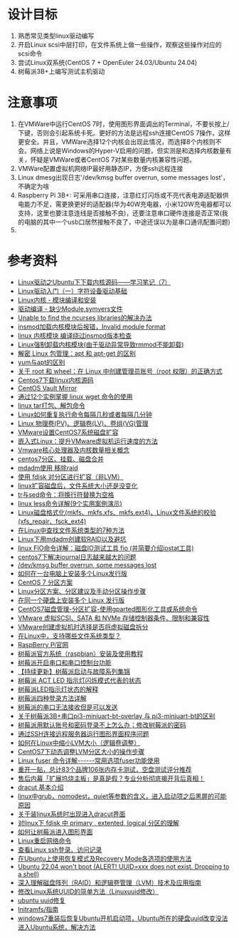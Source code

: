 # 设计目标
1. 熟悉常见类型linux驱动编写
2. 开启Linux scsi中层打印，在文件系统上做一些操作，观察这些操作对应的scsi命令
3. 尝试Linux双系统(CentOS 7 + OpenEuler 24.03/Ubuntu 24.04)
4. 树莓派3B+上编写测试主机驱动

# 注意事项
1. 在VMWare中运行CentOS 7时，使用图形界面调出的Terminal，不要长按上/下键，否则会引起系统卡死。更好的方法是远程ssh连接CentOS 7操作，这样更安全。并且，VMWare选择12个内核会出现此情况，而选择8个内核则不会。网络上说是Windows的Hyper-V启用的问题，但实测是和选择内核数量有关，怀疑是VMWare或者CentOS 7对某些数量内核兼容性问题。
2. VMWare配置虚拟机网络IP最好用静态IP，方便ssh远程连接
3. Linux dmesg出现日志'/dev/kmsg buffer overrun, some messages lost'，不确定为啥
4. Raspberry Pi 3B+: 可采用串口连接，注意红灯闪烁或不亮代表电源适配器供电能力不足，需更换更好的适配器(华为40W充电器，小米120W充电器都可以支持，这里也要注意连线是否接触不良)，还要注意串口硬件连接是否正常(我的电脑的其中一个usb口居然接触不良了，中途还误以为是串口通讯配置问题)
5. 

# 参考资料
- [Linux驱动之Ubuntu下下载内核源码——学习笔记（7）](https://blog.csdn.net/lang523493505/article/details/104413086)
- [Linux驱动入门（一）字符设备驱动基础](https://blog.csdn.net/weixin_42462202/article/details/99887783)
- [Linux内核 - 模块编译和安装](https://www.cnblogs.com/lrh-xl/p/5315994.html)
- [驱动编译 - 缺少Module.symvers文件](https://www.jianshu.com/p/05450481c10e)
- [Unable to find the ncurses libraries的解决办法](https://blog.csdn.net/zn2857/article/details/53618443)
- [insmod加载内核模块后报错，Invalid module format](https://blog.csdn.net/lijunnanxcx/article/details/104714202)
- [linux 内核模块 编译绕过insmod版本检查](https://blog.csdn.net/whatday/article/details/108865961)
- [Linux强制卸载内核模块(由于驱动异常导致rmmod不能卸载)](https://blog.csdn.net/gatieme/article/details/75108154)
- [解密 Linux 包管理：apt 和 apt-get 的区别](https://www.sysgeek.cn/apt-vs-apt-get)
- [yum与apt的区别](https://blog.csdn.net/qq_26182553/article/details/79869666)
- [关于 root 和 wheel：在 Linux 中创建管理员账号（root 权限）的正确方式](https://sysin.org/blog/linux-root/)
- [Centos7下载linux内核源码](https://blog.csdn.net/wh_computers/article/details/114272949)
- [CentOS Vault Mirror](https://vault.centos.org/)
- [通过12个实例掌握 linux wget 命令的使用](https://segmentfault.com/a/1190000043454293)
- [linux tar打包、解包命令](https://www.jianshu.com/p/b9a667d8cb1e)
- [Linux如何重复执行命令每隔几秒或者每隔几分钟](https://www.cnblogs.com/Hackerman/p/16032582.html)
- [Linux 物理卷(PV)、逻辑卷(LV)、卷组(VG)管理](https://www.cnblogs.com/lijiaman/p/12885649.html)
- [VMware设置CentOS7系统磁盘扩容](https://blog.csdn.net/weixin_43744059/article/details/109612543)
- [嵌入式Linux：提升VMware虚拟机运行速度的方法](https://cloud.tencent.com/developer/article/2375523)
- [Vmware核心处理器及内核数量相关概念](https://www.cnblogs.com/gambler/p/13227652.html)
- [centos7分区、挂载、磁盘合并](https://blog.csdn.net/qq_43076825/article/details/117125811)
- [mdadm使用 移除raid](https://blog.csdn.net/u010953692/article/details/107364357)
- [使用 fdisk 对分区进行扩容（非LVM）](https://blog.csdn.net/sx_1706/article/details/127673151)
- [linux扩容磁盘后，文件系统大小还是没变化](https://blog.csdn.net/qq_41999034/article/details/111031490)
- [tr与sed命令：将换行符替换为空格](https://www.jianshu.com/p/82c7a18c1120)
- [linux less命令详解(9个实用案例演示)](https://blog.csdn.net/weixin_51376678/article/details/121485496)
- [Linux磁盘格式化(mkfs、mkfs.xfs、mkfs.ext4)、Linux文件系统的校验(xfs_repair、fsck_ext4)](https://blog.csdn.net/qq_41453285/article/details/86822769)
- [在Linux中查找文件系统类型的7种方法](https://cloud.tencent.com/developer/article/2126656)
- [Linux下用mdadm创建软RAID以及避坑](https://ruohai.wang/202310/mdadm-create-soft-raid-guide/)
- [linux FIO命令详解：磁盘IO测试工具 fio (并简要介绍iostat工具)](https://www.cnblogs.com/chenjunwu/p/14420178.html)
- [centos7下解决journal日志越来越大的问题](https://cloud.tencent.com/developer/article/1671561)
- [/dev/kmsg buffer overrun, some messages lost](https://wiki.gentoo.org/wiki/Systemd#.2Fdev.2Fkmsg_buffer_overrun.2C_some_messages_lost)
- [如何在一台电脑上安装多个Linux发行版](https://blog.csdn.net/u011507599/article/details/52537846)
- [CentOS 7 分区方案](https://www.cnblogs.com/yogurtwu/p/10717001.html)
- [Linux分区方案、分区建议及手动分区操作步骤](https://zhiliao.h3c.com/theme/details/213685)
- [在同一个硬盘上安装多个 Linux 发行版](https://www.cnblogs.com/youxia/p/linux018.html)
- [CentOS7磁盘管理-分区扩容-使用gparted图形化工具或系统命令](https://www.jianshu.com/p/e5de5f6c3229)
- [VMware 虚拟SCSI、SATA 和 NVMe 存储控制器条件、限制和兼容性](https://blog.csdn.net/allway2/article/details/121842811)
- [VMware创建虚拟机时选择是否将虚拟磁盘拆分](https://www.cnblogs.com/realzhangsan/p/17759698.html)
- [在Linux中，支持哪些文件系统类型？](https://www.cnblogs.com/huangjiabobk/p/18160095)
- [RaspBerry Pi官网](https://www.raspberrypi.com/)
- [树莓派官方系统（raspbian）安装及使用教程](https://blog.csdn.net/Yhen1/article/details/120355150)
- [树莓派开启串口和串口控制台功能](https://lingshunlab.com/book/raspberry-pi/connect-raspberry-pi-terminal-via-serial-port-from-pc)
- [【持续更新】树莓派启动与故障系列集锦](https://blog.csdn.net/junzhu_beautifulpig/article/details/125947358)
- [树莓派 ACT LED 指示灯闪烁模式代表的状态](https://shumeipai.nxez.com/2021/05/26/raspberry-pi-act-led-error-patterns.html)
- [树莓派LED指示灯状态的解释](https://shumeipai.nxez.com/2014/09/30/raspberry-pi-led-status-detail.html)
- [树莓派四种登录方法详解](https://blog.csdn.net/qq_44333320/article/details/125476095)
- [树莓派的串口无法接收但是可以发送](https://wenku.csdn.net/answer/895rwxunh9)
- [关于树莓派3B+串口pi3-miniuart-bt-overlay 与 pi3-miniuart-bt的区别](https://www.cnblogs.com/wuquaaa/p/11922801.html)
- [树莓派用默认账号和密码登录不上怎么办；修改树莓派的密码](https://blog.csdn.net/l_z_y_000/article/details/129017995)
- [通过SSH连接远程服务器运行图形界面程序问题](https://blog.csdn.net/gmriwyf/article/details/129958946)
- [如何在Linux中缩小LVM大小（逻辑卷调整）](https://www.linuxprobe.com/linux-lvm-reduce.html)
- [CentOS7下动态调整LVM分区大小的操作步骤](https://cloud.tencent.com/developer/article/1597988)
- [Linux fuser 命令详解------常用选项fuser功能使用](https://blog.csdn.net/weixin_49889731/article/details/125532304)
- [重开一贴，总计83个品牌106张内存卡测试，空盘测试评分推荐](https://tieba.baidu.com/p/8404524591)
- [售后内幕「扩展坞烧主板」是真是假？专业分析彻底揭开背后真相！](https://post.smzdm.com/p/a96nz0we/)
- [dracut 基本介绍](https://www.cnblogs.com/doscho/p/6269279.html)
- [linux中grub，nomodest，quiet等参数的含义，进入启动项之后黑屏的可能原因](https://blog.csdn.net/dair6/article/details/121151562)
- [关于装linux系统时出现进入dracut界面](https://blog.csdn.net/qq_43261733/article/details/108636552)
- [对linux下 fdisk 中 primary , extented, logical 分区的理解](https://www.cnblogs.com/gaojian/archive/2012/10/19/2730958.html)
- [如何让树莓派进入图形界面](http://www.shumeipaiba.com/wanpai/jiaocheng/27.html)
- [Linux重启网络命令](https://blog.csdn.net/asibity/article/details/100774651)
- [查看Linux ssh登录、访问记录](https://blog.csdn.net/a1084552614/article/details/120860940)
- [在Ubuntu上使用恢复模式及Recovery Mode各选项的使用方法](https://blog.csdn.net/qq_36786467/article/details/108156413)
- [Ubuntu 22.04 won't boot (ALERT! UUID=xxx does not exist. Dropping to a shell)](https://ubuntuforums.org/showthread.php?t=2479761)
- [深入理解磁盘阵列（RAID）和逻辑卷管理（LVM）技术及应用指南](https://blog.csdn.net/qq_41308872/article/details/133983530)
- [修改Linux系统UUID的简单方法（Linuxuuid修改）](https://www.idc.net/help/120910)
- [ubuntu uuid修复](https://blog.csdn.net/nankaihunter/article/details/5472341)
- [Initramfs/指南](https://wiki.gentoo.org/wiki/Initramfs/Guide/zh-cn)
- [windows7重装后恢复Ubuntu开机启动项，Ubuntu所在的硬盘uuid改变没法进入Ubuntu系统，解决方法](https://blog.csdn.net/forever1dreamsxx/article/details/8151251)